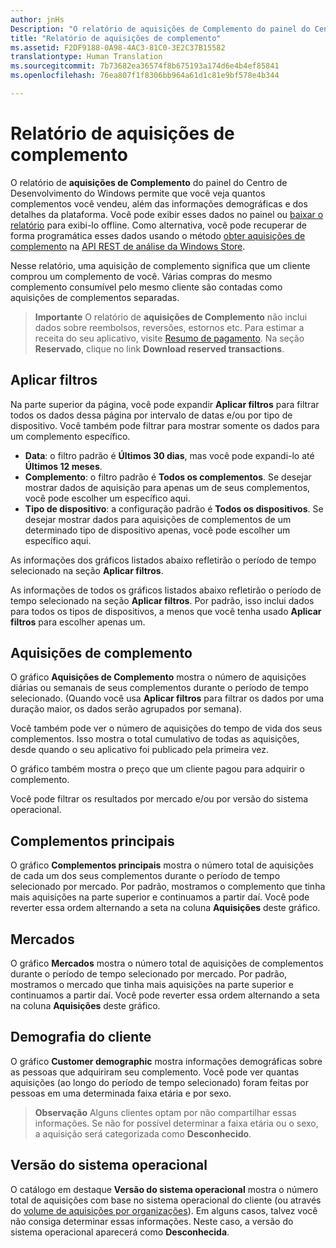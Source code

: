 ```yaml
---
author: jnHs
Description: "O relatório de aquisições de Complemento do painel do Centro de Desenvolvimento do Windows permite que você veja quantos complementos você vendeu, além das informações demográficas e dos detalhes da plataforma."
title: "Relatório de aquisições de complemento"
ms.assetid: F2DF9188-0A98-4AC3-81C0-3E2C37B15582
translationtype: Human Translation
ms.sourcegitcommit: 7b73682ea36574f8b675193a174d6e4b4ef85841
ms.openlocfilehash: 76ea807f1f8306bb964a61d1c81e9bf578e4b344

---
```


# Relatório de aquisições de complemento


O relatório de **aquisições de Complemento** do painel do Centro de Desenvolvimento do Windows permite que você veja quantos complementos você vendeu, além das informações demográficas e dos detalhes da plataforma. Você pode exibir esses dados no painel ou [baixar o relatório](download-analytic-reports.md) para exibi-lo offline. Como alternativa, você pode recuperar de forma programática esses dados usando o método [obter aquisições de complemento](../monetize/get-in-app-acquisitions.md) na [API REST de análise da Windows Store](../monetize/access-analytics-data-using-windows-store-services.md).

Nesse relatório, uma aquisição de complemento significa que um cliente comprou um complemento de você. Várias compras do mesmo complemento consumível pelo mesmo cliente são contadas como aquisições de complementos separadas.

> **Importante**  O relatório de **aquisições de Complemento** não inclui dados sobre reembolsos, reversões, estornos etc. Para estimar a receita do seu aplicativo, visite [Resumo de pagamento](payout-summary.md). Na seção **Reservado**, clique no link **Download reserved transactions**.

## Aplicar filtros


Na parte superior da página, você pode expandir **Aplicar filtros** para filtrar todos os dados dessa página por intervalo de datas e/ou por tipo de dispositivo. Você também pode filtrar para mostrar somente os dados para um complemento específico.

-   **Data**: o filtro padrão é **Últimos 30 dias**, mas você pode expandi-lo até **Últimos 12 meses**.
-   **Complemento**: o filtro padrão é **Todos os complementos**. Se desejar mostrar dados de aquisição para apenas um de seus complementos, você pode escolher um específico aqui.
-   **Tipo de dispositivo**: a configuração padrão é **Todos os dispositivos**. Se desejar mostrar dados para aquisições de complementos de um determinado tipo de dispositivo apenas, você pode escolher um específico aqui.

As informações dos gráficos listados abaixo refletirão o período de tempo selecionado na seção **Aplicar filtros**.

As informações de todos os gráficos listados abaixo refletirão o período de tempo selecionado na seção **Aplicar filtros**. Por padrão, isso inclui dados para todos os tipos de dispositivos, a menos que você tenha usado **Aplicar filtros** para escolher apenas um.

## Aquisições de complemento


O gráfico **Aquisições de Complemento** mostra o número de aquisições diárias ou semanais de seus complementos durante o período de tempo selecionado. (Quando você usa **Aplicar filtros** para filtrar os dados por uma duração maior, os dados serão agrupados por semana).

Você também pode ver o número de aquisições do tempo de vida dos seus complementos. Isso mostra o total cumulativo de todas as aquisições, desde quando o seu aplicativo foi publicado pela primeira vez.

O gráfico também mostra o preço que um cliente pagou para adquirir o complemento.

Você pode filtrar os resultados por mercado e/ou por versão do sistema operacional.

## Complementos principais

O gráfico **Complementos principais** mostra o número total de aquisições de cada um dos seus complementos durante o período de tempo selecionado por mercado. Por padrão, mostramos o complemento que tinha mais aquisições na parte superior e continuamos a partir daí. Você pode reverter essa ordem alternando a seta na coluna **Aquisições** deste gráfico.

## Mercados

O gráfico **Mercados** mostra o número total de aquisições de complementos durante o período de tempo selecionado por mercado. Por padrão, mostramos o mercado que tinha mais aquisições na parte superior e continuamos a partir daí. Você pode reverter essa ordem alternando a seta na coluna **Aquisições** deste gráfico.

## Demografia do cliente

O gráfico **Customer demographic** mostra informações demográficas sobre as pessoas que adquiriram seu complemento. Você pode ver quantas aquisições (ao longo do período de tempo selecionado) foram feitas por pessoas em uma determinada faixa etária e por sexo.

> **Observação**  Alguns clientes optam por não compartilhar essas informações. Se não for possível determinar a faixa etária ou o sexo, a aquisição será categorizada como **Desconhecido**.

## Versão do sistema operacional

O catálogo em destaque **Versão do sistema operacional** mostra o número total de aquisições com base no sistema operacional do cliente (ou através do [volume de aquisições por organizações](organizational-licensing.md)). Em alguns casos, talvez você não consiga determinar essas informações. Neste caso, a versão do sistema operacional aparecerá como **Desconhecida**.

 

 



<!--HONumber=Nov16_HO1-->


